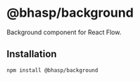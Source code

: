 # @bhasp/background

Background component for React Flow.

## Installation 

```sh 
npm install @bhasp/background
```

